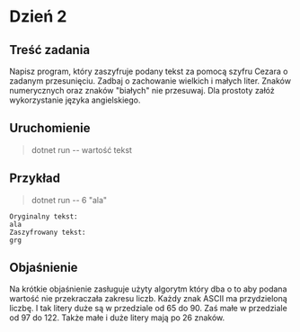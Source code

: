 # Dzień 2

## Treść zadania
Napisz program, który zaszyfruje podany tekst za pomocą szyfru Cezara o zadanym przesunięciu.
Zadbaj o zachowanie wielkich i małych liter.
Znaków numerycznych oraz znaków "białych"
nie przesuwaj.
Dla prostoty załóż wykorzystanie języka angielskiego.

## Uruchomienie
> dotnet run -- wartość tekst

## Przykład 
> dotnet run -- 6 "ala"

```
Oryginalny tekst:
ala
Zaszyfrowany tekst:
grg
```

## Objaśnienie
Na krótkie objaśnienie zasługuje użyty algorytm który dba o to aby podana wartość nie przekraczała zakresu liczb.
Każdy znak ASCII ma przydzieloną liczbę. I tak litery duże są w przedziale od 65 do 90. Zaś małe w przedziale od 97 do 122. Także małe i duże litery mają po 26 znaków.
